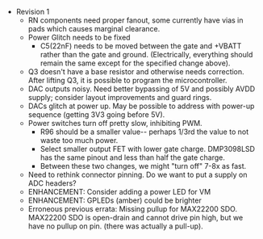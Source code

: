 - Revision 1  
    - RN components need proper fanout, some currently have vias in pads which causes marginal clearance.
    - Power Glitch needs to be fixed  
        - C5(22nF) needs to be moved between the gate and +VBATT rather than the gate and ground. (Electrically, everything should remain the same except
for the specified change above).  
    - Q3 doesn't have a base resistor and otherwise needs correction.  After lifting Q3, it is possible to program the microcontroller.
    - DAC outputs noisy.  Need better bypassing of 5V and possibly AVDD supply; consider layout improvements and guard rings.
    - DACs glitch at power up.  May be possible to address with power-up sequence (getting 3V3 going before 5V).
    - Power switches turn off pretty slow, inhibiting PWM.
        - R96 should be a smaller value-- perhaps 1/3rd the value to not waste too much power.
        - Select smaller output FET with lower gate charge.  DMP3098LSD has the same pinout and less than half the gate charge.
        - Between these two changes, we might "turn off" 7-8x as fast.
    - Need to rethink connector pinning.  Do we want to put a supply on ADC headers?
    - ENHANCEMENT: Consider adding a power LED for VM
    - ENHANCEMENT: GPLEDs (amber) could be brighter
    - Erroneous previous errata: Missing pullup for MAX22200 SDO.  MAX22200 SDO is open-drain and cannot drive pin high, but we have no pullup on pin.  (there was actually a pull-up).
